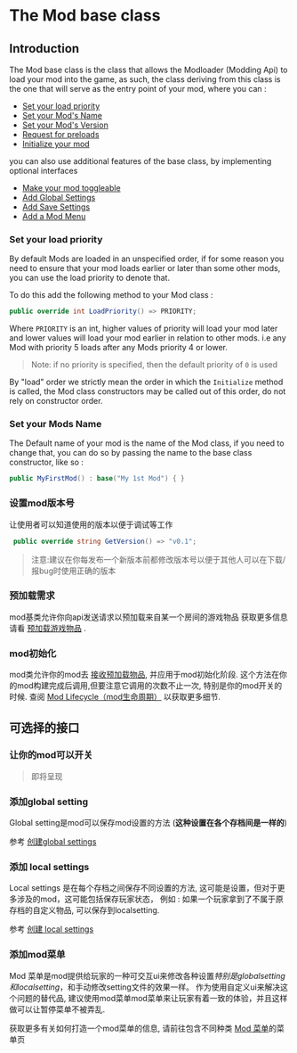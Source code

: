 # The Mod base class

## Introduction

The Mod base class is the class that allows the Modloader (Modding Api) to load your mod into the game, as such, the class deriving from this class is the one that will serve as the entry point of your mod, where you can : 

 - [Set your load priority](#set-your-load-priority)
 - [Set your Mod's Name](#set-your-mods-name)
 - [Set your Mod's Version](#set-your-mods-version)
 - [Request for preloads](#request-for-preloads)
 - [Initialize your mod](#initialize-your-mod)
 
 you can also use additional features of the base class, by implementing optional interfaces
 
  - [Make your mod toggleable ](#make-your-mod-toggleable)
  - [Add Global Settings](#add-global-settings)
  - [Add Save Settings](#add-local-settings)
  - [Add a Mod Menu](#add-a-mod-menu)
 
 ### Set your load priority
By default Mods are loaded in an unspecified order, if for some reason you need to ensure that your mod loads earlier or later than some other mods, you can use the load priority to denote that. 

To do this add the following method to your Mod class :

``` cs
public override int LoadPriority() => PRIORITY;
```

Where `PRIORITY` is an int, higher values of priority will load your mod later and lower values will load your mod earlier in relation to other mods. i.e any Mod with priority 5 loads after any Mods priority 4 or lower.

>Note: if no priority is specified, then the default priority of `0` is used

By "load" order we strictly mean the order in which the `Initialize` method is called, the Mod class constructors may be called out of this order, do not rely on constructor order.


 ### Set your Mods Name
 The Default name of your mod is the name of the Mod class, if you need to change that, you can do so by passing the name to the base class constructor, like so :
 
``` cs 
public MyFirstMod() : base("My 1st Mod") { }
```

 ###  设置mod版本号
 让使用者可以知道使用的版本以便于调试等工作
 
``` cs 
 public override string GetVersion() => "v0.1";
```

> 注意:建议在你每发布一个新版本前都修改版本号以便于其他人可以在下载/报bug时使用正确的版本

 ### 预加载需求
 
mod基类允许你向api发送请求以预加载来自某一个房间的游戏物品
获取更多信息请看  [预加载游戏物品](preloads.md) .

 ### mod初始化
mod类允许你的mod去 [接收预加载物品](preloads.md), 并应用于mod初始化阶段. 这个方法在你的mod构建完成后调用,但要注意它调用的次数不止一次, 特别是你的mod开关的时候. 查阅 [Mod Lifecycle（mod生命周期）](mod-lifecycle.md) 以获取更多细节.

## 可选择的接口

### 让你的mod可以开关

>即将呈现

### 添加global setting

Global setting是mod可以保存mod设置的方法 (**这种设置在各个存档间是一样的**)

参考 [创建global settings](saving-mod-data.md#creating-global-settings)

### 添加 local settings

Local settings 是在每个存档之间保存不同设置的方法, 这可能是设置，但对于更多涉及的mod，这可能包括保存玩家状态， 例如 : 如果一个玩家拿到了不属于原存档的自定义物品, 可以保存到localsetting.

参考 [创建 local settings](saving-mod-data.md#creating-local-settings)

### 添加mod菜单

Mod 菜单是mod提供给玩家的一种可交互ui来修改各种设置*特别是globalsetting和localsetting*，和手动修改setting文件的效果一样。 作为使用自定义ui来解决这个问题的替代品, 建议使用mod菜单mod菜单来让玩家有着一致的体验，并且这样做可以让暂停菜单不被弄乱.

获取更多有关如何打造一个mod菜单的信息, 请前往包含不同种类 [Mod 菜单](modmenu.md)的菜单页
